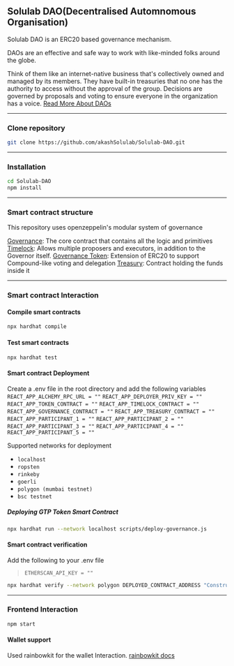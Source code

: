 
## Solulab DAO(Decentralised Automnomous Organisation)
Solulab DAO is an ERC20 based governance mechanism.

DAOs are an effective and safe way to work with like-minded folks around the globe.

Think of them like an internet-native business that's collectively owned and managed by its members. They have built-in treasuries that no one has the authority to access without the approval of the group. Decisions are governed by proposals and voting to ensure everyone in the organization has a voice. [Read More About DAOs](https://ethereum.org/en/dao/)

***

### Clone repository
```bash
git clone https://github.com/akashSolulab/Solulab-DAO.git
```
***
### Installation
```bash
cd Solulab-DAO
npm install
```
***

### Smart contract structure
This repository uses openzeppelin's modular system of governance

[Governance](https://github.com/akashSolulab/Solulab-DAO/blob/main/contracts/Governance.sol): The core contract that contains all the logic and primitives
[Timelock](https://github.com/akashSolulab/Solulab-DAO/blob/main/contracts/Timelock.sol): Allows multiple proposers and executors, in addition to the Governor itself.
[Governance Token](https://github.com/akashSolulab/Solulab-DAO/blob/main/contracts/Token.sol): Extension of ERC20 to support Compound-like voting and delegation
[Treasury](https://github.com/akashSolulab/Solulab-DAO/blob/main/contracts/Treasury.sol): Contract holding the funds inside it
***

### Smart contract Interaction
#### Compile smart contracts
```bash
npx hardhat compile
```
#### Test smart contracts
```bash
npx hardhat test
```
#### Smart contract Deployment
Create a .env file in the root directory and add the following variables
`REACT_APP_ALCHEMY_RPC_URL = ""`
`REACT_APP_DEPLOYER_PRIV_KEY = ""`
`REACT_APP_TOKEN_CONTRACT = ""`
`REACT_APP_TIMELOCK_CONTRACT = ""`
`REACT_APP_GOVERNANCE_CONTRACT = ""`
`REACT_APP_TREASURY_CONTRACT = ""`
`REACT_APP_PARTICIPANT_1 = ""`
`REACT_APP_PARTICIPANT_2 = ""`
`REACT_APP_PARTICIPANT_3 = ""`
`REACT_APP_PARTICIPANT_4 = ""`
`REACT_APP_PARTICIPANT_5 = ""`

Supported networks for deployment
-   `localhost`
-   `ropsten`
-   `rinkeby`
-   `goerli`
-   `polygon (mumbai testnet)`
-   `bsc testnet`

##### Deploying GTP Token Smart Contract
```bash
npx hardhat run --network localhost scripts/deploy-governance.js
```
#### Smart contract verification
Add the following to your .env file
> `ETHERSCAN_API_KEY = ""`

```bash
npx hardhat verify --network polygon DEPLOYED_CONTRACT_ADDRESS "Constructor argument 1"
```
***

### Frontend Interaction
```bash
npm start
```
#### Wallet support 
Used rainbowkit for the wallet Interaction. [rainbowkit docs](https://www.rainbowkit.com/docs/introduction)